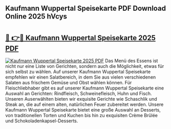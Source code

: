 ## Kaufmann Wuppertal Speisekarte PDF Download Online 2025 hVcys

# <h2><a href="http://gcdyew1.nevu.top/?p=Kaufmann+Wuppertal+Speisekarte">🔗 👉🔴 Kaufmann Wuppertal Speisekarte 2025 PDF</a></h2>

[![Kaufmann Wuppertal Speisekarte 2025 PDF](https://i.imgur.com/dBaPXMq.png)](http://gcdyew1.nevu.top/?p=Kaufmann+Wuppertal+Speisekarte)
Das Menü des Essens ist nicht nur eine Liste von Gerichten, sondern auch die Möglichkeit, etwas für sich selbst zu wählen. Auf unserer Kaufmann Wuppertal Speisekarte empfehlen wir einen Salatbereich, in dem Sie aus vielen verschiedenen Salaten aus frischem Gemüse und Obst wählen können. Für Fleischliebhaber gibt es auf unserer Kaufmann Wuppertal Speisekarte eine Auswahl an Gerichten: Rindfleisch, Schweinefleisch, Huhn und Fisch. Unseren Auserwählten bieten wir exquisite Gerichte wie Schaschlik und Steak an, die auf einem alten, natürlichen Feuer zubereitet werden. Unsere Kaufmann Wuppertal Speisekarte bietet eine große Auswahl an Desserts, von traditionellen Torten und Kuchen bis hin zu exquisiten Crème Brûlée und Schokoladenkapsel-Desserts.
